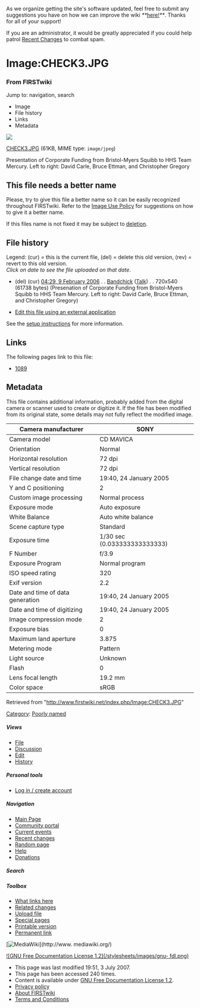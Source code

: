 As we organize getting the site's software updated, feel free to submit any
suggestions you have on how we can improve the wiki
_**_[here!](/index.php/User:Hallry/Suggestions "User:Hallry/Suggestions"
)_**_. Thanks for all of your support!

If you are an administrator, it would be greatly appreciated if you could help
patrol [Recent Changes](/index.php/Special:Recentchanges
"Special:Recentchanges" ) to combat spam.

# Image:CHECK3.JPG

### From FIRSTwiki

Jump to: navigation, search

  * Image
  * File history
  * Links
  * Metadata

![](/media/2/23/CHECK3.JPG)

[CHECK3.JPG](/media/2/23/CHECK3.JPG "CHECK3.JPG" ) (61KB, MIME type:
`image/jpeg`)

Presentation of Corporate Funding from Bristol-Myers Squibb to HHS Team
Mercury. Left to right: David Carle, Bruce Ettman, and Christopher Gregory

This file needs a better name  
---  
Please, try to give this file a better name so it can be easily recognized
throughout FIRSTwiki. Refer to the [Image Use
Policy](/index.php/FIRSTwiki:Image_use_policy "FIRSTwiki:Image use policy" )
for suggestions on how to give it a better name.

If this files name is not fixed it may be subject to
[deletion](/index.php/Category:Candidates_for_speedy_deletion
"Category:Candidates for speedy deletion" ).  
  
## File history

Legend: (cur) = this is the current file, (del) = delete this old version,
(rev) = revert to this old version.  
_Click on date to see the file uploaded on that date_.

  * (del) (cur) [04:29, 9 February 2006](/media/2/23/CHECK3.JPG "/media/2/23/CHECK3.JPG" ) . . [Bandchick](/index.php?title=User:Bandchick&action=edit "User:Bandchick" ) ([Talk](/index.php?title=User_talk:Bandchick&action=edit "User talk:Bandchick" )) . . 720x540 (61738 bytes) (Presenation of Corporate Funding from Bristol-Myers Squibb to HHS Team Mercury. Left to right: David Carle, Bruce Ettman, and Christopher Gregory)
  

  * [Edit this file using an external application](/index.php?title=Image:CHECK3.JPG&action=edit&externaledit=true&mode=file "Image:CHECK3.JPG" )

See the [setup
instructions](http://meta.wikimedia.org/wiki/Help:External_editors
"http://meta.wikimedia.org/wiki/Help:External_editors" ) for more information.

## Links

The following pages link to this file:

  * [1089](/index.php/1089 "1089" )

## Metadata

This file contains additional information, probably added from the digital
camera or scanner used to create or digitize it. If the file has been modified
from its original state, some details may not fully reflect the modified
image.

Camera manufacturer |  SONY  
---|---  
Camera model |  CD MAVICA  
Orientation |  Normal  
Horizontal resolution |  72 dpi  
Vertical resolution |  72 dpi  
File change date and time |  19:40, 24 January 2005  
Y and C positioning |  2  
Custom image processing |  Normal process  
Exposure mode |  Auto exposure  
White Balance |  Auto white balance  
Scene capture type |  Standard  
Exposure time |  1/30 sec (0.033333333333333)  
F Number |  f/3.9  
Exposure Program |  Normal program  
ISO speed rating |  320  
Exif version |  2.2  
Date and time of data generation |  19:40, 24 January 2005  
Date and time of digitizing |  19:40, 24 January 2005  
Image compression mode |  2  
Exposure bias |  0  
Maximum land aperture |  3.875  
Metering mode |  Pattern  
Light source |  Unknown  
Flash |  0  
Lens focal length |  19.2 mm  
Color space |  sRGB  
  
Retrieved from "<http://www.firstwiki.net/index.php/Image:CHECK3.JPG>"

[Category](/index.php?title=Special:Categories&article=Image%3ACHECK3.JPG
"Special:Categories" ): [Poorly named](/index.php/Category:Poorly_named
"Category:Poorly named" )

##### Views

  * [File](/index.php/Image:CHECK3.JPG)
  * [Discussion](/index.php?title=Image_talk:CHECK3.JPG&action=edit)
  * [Edit](/index.php?title=Image:CHECK3.JPG&action=edit)
  * [History](/index.php?title=Image:CHECK3.JPG&action=history)

##### Personal tools

  * [Log in / create account](/index.php?title=Special:Userlogin&returnto=Image:CHECK3.JPG)

[](/index.php/Main_Page "Main Page" )

##### Navigation

  * [Main Page](/index.php/Main_Page)
  * [Community portal](/index.php/FIRSTwiki:Community_portal)
  * [Current events](/index.php/Current_events)
  * [Recent changes](/index.php/Special:Recentchanges)
  * [Random page](/index.php/Special:Random)
  * [Help](/index.php/FIRSTwiki:Help)
  * [Donations](/index.php/FIRSTwiki:Site_support)

##### Search



##### Toolbox

  * [What links here](/index.php/Special:Whatlinkshere/Image:CHECK3.JPG)
  * [Related changes](/index.php/Special:Recentchangeslinked/Image:CHECK3.JPG)
  * [Upload file](/index.php/Special:Upload)
  * [Special pages](/index.php/Special:Specialpages)
  * [Printable version](/index.php?title=Image:CHECK3.JPG&printable=yes)
  * [Permanent link](/index.php?title=Image:CHECK3.JPG&oldid=61775)

[![MediaWiki](/skins/common/images/poweredby_mediawiki_88x31.png)](http://www.
mediawiki.org/)

[![GNU Free Documentation License 1.2](/stylesheets/images/gnu-
fdl.png)](http://www.gnu.org/copyleft/fdl.html)

  * This page was last modified 19:51, 3 July 2007.
  * This page has been accessed 240 times.
  * Content is available under [GNU Free Documentation License 1.2](http://www.gnu.org/copyleft/fdl.html "http://www.gnu.org/copyleft/fdl.html" ).
  * [Privacy policy](/index.php/FIRSTwiki:Privacy_policy "FIRSTwiki:Privacy policy" )
  * [About FIRSTwiki](/index.php/FIRSTwiki:About "FIRSTwiki:About" )
  * [Terms and Conditions](/index.php/FIRSTwiki:Terms_and_conditions "FIRSTwiki:Terms and conditions" )

